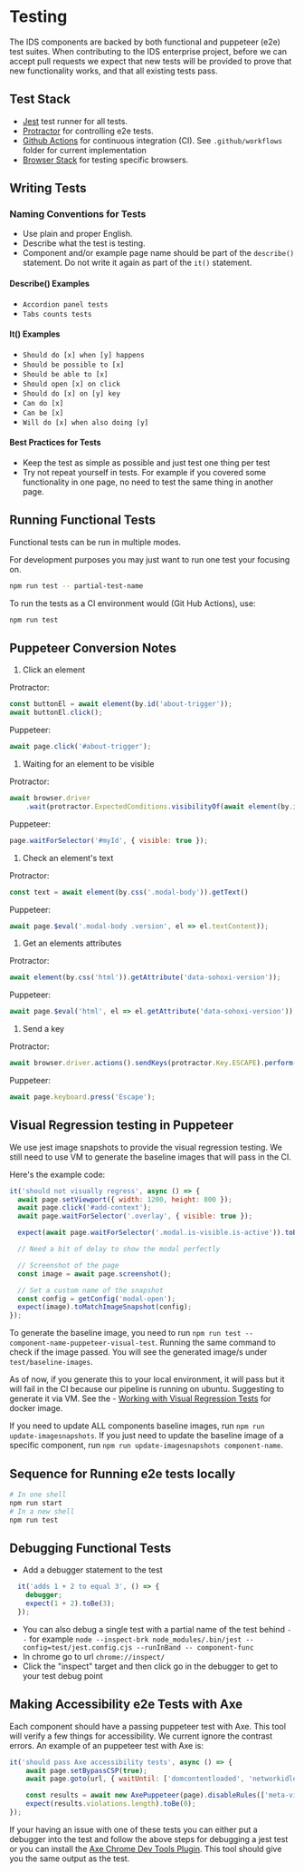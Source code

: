 # Testing

The IDS components are backed by both functional and puppeteer (e2e) test suites.  When contributing to the IDS enterprise project, before we can accept pull requests we expect that new tests will be provided to prove that new functionality works, and that all existing tests pass.

## Test Stack

- [Jest](https://jestjs.io/) test runner for all tests.
- [Protractor](https://pptr.dev/) for controlling e2e tests.
- [Github Actions](https://github.com/features/actions) for continuous integration (CI). See `.github/workflows` folder for current implementation
- [Browser Stack](https://www.browserstack.com/) for testing specific browsers.

## Writing Tests

### Naming Conventions for Tests

- Use plain and proper English.
- Describe what the test is testing.
- Component and/or example page name should be part of the `describe()` statement.  Do not write it again as part of the `it()` statement.

#### Describe() Examples

- `Accordion panel tests`
- `Tabs counts tests`

#### It() Examples

- `Should do [x] when [y] happens`
- `Should be possible to [x]`
- `Should be able to [x]`
- `Should open [x] on click`
- `Should do [x] on [y] key`
- `Can do [x]`
- `Can be [x]`
- `Will do [x] when also doing [y]`

#### Best Practices for Tests

- Keep the test as simple as possible and just test one thing per test
- Try not repeat yourself in tests. For example if you covered some functionality in one page, no need to test the same thing in another page.

## Running Functional Tests

Functional tests can be run in multiple modes.

For development purposes you may just want to run one test your focusing on.

```sh
npm run test -- partial-test-name
```

To run the tests as a CI environment would (Git Hub Actions), use:

```sh
npm run test
```

## Puppeteer Conversion Notes

1. Click an element

Protractor:

```js
const buttonEl = await element(by.id('about-trigger'));
await buttonEl.click();
```

Puppeteer:

```js
await page.click('#about-trigger');
```

1. Waiting for an element to be visible

Protractor:

```js
await browser.driver
    .wait(protractor.ExpectedConditions.visibilityOf(await element(by.id('myId'))), config.waitsFor);
```

Puppeteer:

```js
page.waitForSelector('#myId', { visible: true });
```

1. Check an element's text

Protractor:

```js
const text = await element(by.css('.modal-body')).getText()
```

Puppeteer:

```js
await page.$eval('.modal-body .version', el => el.textContent));
```

1. Get an elements attributes

Protractor:

```js
await element(by.css('html')).getAttribute('data-sohoxi-version'));
```

Puppeteer:

```js
await page.$eval('html', el => el.getAttribute('data-sohoxi-version'));
```

1. Send a key

Protractor:

```js
await browser.driver.actions().sendKeys(protractor.Key.ESCAPE).perform();
```

Puppeteer:

```js
await page.keyboard.press('Escape');
```

## Visual Regression testing in Puppeteer

We use jest image snapshots to provide the visual regression testing. We still need to use VM to generate the baseline images that will pass in the CI.

Here's the example code:

```javascript
it('should not visually regress', async () => {
  await page.setViewport({ width: 1200, height: 800 });
  await page.click('#add-context');
  await page.waitForSelector('.overlay', { visible: true });

  expect(await page.waitForSelector('.modal.is-visible.is-active')).toBeTruthy();

  // Need a bit of delay to show the modal perfectly

  // Screenshot of the page
  const image = await page.screenshot();

  // Set a custom name of the snapshot
  const config = getConfig('modal-open');
  expect(image).toMatchImageSnapshot(config);
});
```

To generate the baseline image, you need to run `npm run test -- component-name-puppeteer-visual-test`. Running the same command to check if the image passed. You will see the generated image/s under `test/baseline-images`.

As of now, if you generate this to your local environment, it will pass but it will fail in the CI because our pipeline is running on ubuntu. Suggesting to generate it via VM. See the - [Working with Visual Regression Tests](#working-with-visual-regression-tests) for docker image.

If you need to update ALL components baseline images, run `npm run update-imagesnapshots`. If you just need to update the baseline image of a specific component, run `npm run update-imagesnapshots component-name`.

## Sequence for Running e2e tests locally

```sh
# In one shell
npm run start
# In a new shell
npm run test
```

## Debugging Functional Tests

- Add a debugger statement to the test

```js
  it('adds 1 + 2 to equal 3', () => {
    debugger;
    expect(1 + 2).toBe(3);
  });
```

- You can also debug a single test with a partial name of the test behind `--` for example `node --inspect-brk node_modules/.bin/jest --config=test/jest.config.cjs --runInBand -- component-func`
- In chrome go to url `chrome://inspect/`
- Click the "inspect" target and then click go in the debugger to get to your test debug point

## Making Accessibility e2e Tests with Axe

Each component should have a passing puppeteer test with Axe. This tool will verify a few things for accessibility. We current ignore the contrast errors. An example of an puppeteer test with Axe is:

```javascript
it('should pass Axe accessibility tests', async () => {
    await page.setBypassCSP(true);
    await page.goto(url, { waitUntil: ['domcontentloaded', 'networkidle0'] });

    const results = await new AxePuppeteer(page).disableRules(['meta-viewport']).analyze();
    expect(results.violations.length).toBe(0);
});
```

 If your having an issue with one of these tests you can either put a debugger into the test and follow the above steps for debugging a jest test or you can install the [Axe Chrome Dev Tools Plugin](https://chrome.google.com/webstore/detail/axe/lhdoppojpmngadmnindnejefpokejbdd?hl=en-US). This tool should give you the same output as the test.
